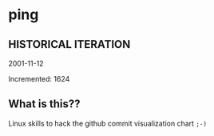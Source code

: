 # ping

## HISTORICAL ITERATION
2001-11-12

Incremented: 1624

## What is this?? 
Linux skills to hack the github commit visualization chart `;-)`
